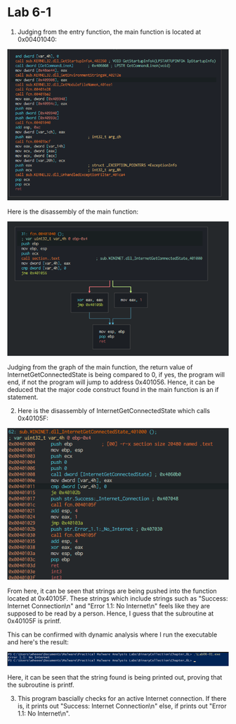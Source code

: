 # Lab 6-1

1. Judging from the entry function, the main function is located at 0x00401040:

<img src="img/entry.png">
 
Here is the disassembly of the main function: 

<img src="img/main.png">

Judging from the graph of the main function, the return value of InternetGetConnectedState is being compared to 0, if yes, the program will end, if not the program will jump to address 0x401056. Hence, it can be deduced that the major code construct found in the main function is an if statement.

2. Here is the disassembly of InternetGetConnectedState which calls 0x40105F:

<img src="img/internet.png">

From here, it can be seen that strings are being pushed into the function located at 0x40105F. These strings which include strings such as "Success: Internet Connection\n" and "Error 1.1: No Internet\n" feels like they are supposed to be read by a person. Hence, I guess that the subroutine at 0x40105F is printf.

This can be confirmed with dynamic analysis where I run the executable and here's the result:

<img src="img/printf.png">

Here, it can be seen that the string found is being printed out, proving that the subroutine is printf.

3. This program bascially checks for an active Internet connection. If there is, it prints out "Success: Internet Connection\n" else, if prints out "Error 1.1: No Internet\n".